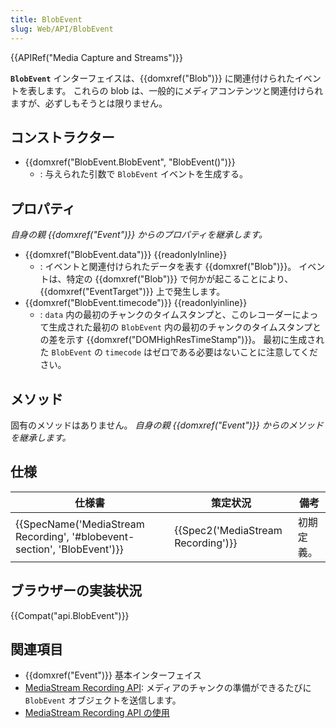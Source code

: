 ```yaml
---
title: BlobEvent
slug: Web/API/BlobEvent
---
```

{{APIRef("Media Capture and Streams")}}

**`BlobEvent`** インターフェイスは、{{domxref("Blob")}} に関連付けられたイベントを表します。 これらの blob は、一般的にメディアコンテンツと関連付けられますが、必ずしもそうとは限りません。

## コンストラクター

- {{domxref("BlobEvent.BlobEvent", "BlobEvent()")}}
  - : 与えられた引数で `BlobEvent` イベントを生成する。

## プロパティ

_自身の親 {{domxref("Event")}} からのプロパティを継承します。_

- {{domxref("BlobEvent.data")}} {{readonlyInline}}
  - : イベントと関連付けられたデータを表す {{domxref("Blob")}}。 イベントは、特定の {{domxref("Blob")}} で何かが起こることにより、{{domxref("EventTarget")}} 上で発生します。
- {{domxref("BlobEvent.timecode")}} {{readonlyinline}}
  - : `data` 内の最初のチャンクのタイムスタンプと、このレコーダーによって生成された最初の `BlobEvent` 内の最初のチャンクのタイムスタンプとの差を示す {{domxref("DOMHighResTimeStamp")}}。 最初に生成された `BlobEvent` の `timecode` はゼロである必要はないことに注意してください。

## メソッド

固有のメソッドはありません。 _自身の親 {{domxref("Event")}} からのメソッドを継承します。_

## 仕様

| 仕様書                                                                                           | 策定状況                                     | 備考       |
| ------------------------------------------------------------------------------------------------ | -------------------------------------------- | ---------- |
| {{SpecName('MediaStream Recording', '#blobevent-section', 'BlobEvent')}} | {{Spec2('MediaStream Recording')}} | 初期定義。 |

## ブラウザーの実装状況

{{Compat("api.BlobEvent")}}

## 関連項目

- {{domxref("Event")}} 基本インターフェイス
- [MediaStream Recording API](/ja/docs/Web/API/MediaStream_Recording_API): メディアのチャンクの準備ができるたびに `BlobEvent` オブジェクトを送信します。
- [Media​Stream Recording API の使用](/ja/docs/Web/API/MediaStream_Recording_API/Using_the_MediaStream_Recording_API)
